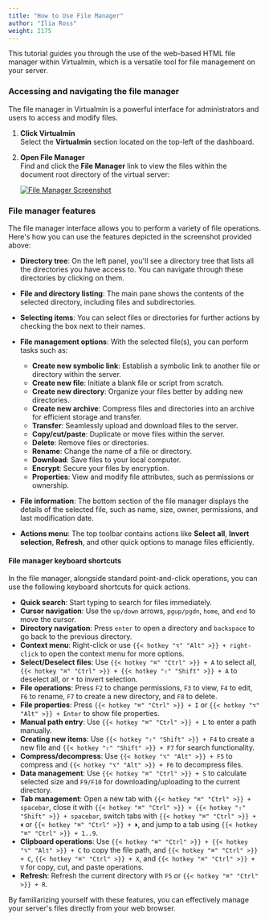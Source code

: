 ```yaml
---
title: "How to Use File Manager"
author: "Ilia Ross"
weight: 2175
---
```


This tutorial guides you through the use of the web-based HTML file manager within Virtualmin, which is a versatile tool for file management on your server.

### Accessing and navigating the file manager

The file manager in Virtualmin is a powerful interface for administrators and users to access and modify files.

1. **Click Virtualmin**  
   Select the **Virtualmin** section located on the top-left of the dashboard.

2. **Open File Manager**  
   Find and click the **File Manager** link to view the files within the document root directory of the virtual server:

   [![](/images/docs/screenshots/tutorials/step-by-step/light/using-file-manager.png "File Manager Screenshot")](/images/docs/screenshots/tutorials/step-by-step/light/using-file-manager.png)

### File manager features

The file manager interface allows you to perform a variety of file operations. Here's how you can use the features depicted in the screenshot provided above:

- **Directory tree**: On the left panel, you'll see a directory tree that lists all the directories you have access to. You can navigate through these directories by clicking on them.

- **File and directory listing**: The main pane shows the contents of the selected directory, including files and subdirectories.

- **Selecting items**: You can select files or directories for further actions by checking the box next to their names.

- **File management options**: With the selected file(s), you can perform tasks such as:
  - **Create new symbolic link**: Establish a symbolic link to another file or directory within the server.
  - **Create new file**: Initiate a blank file or script from scratch.
  - **Create new directory**: Organize your files better by adding new directories.
  - **Create new archive**: Compress files and directories into an archive for efficient storage and transfer.
  - **Transfer**: Seamlessly upload and download files to the server.
  - **Copy/cut/paste**: Duplicate or move files within the server.
  - **Delete**: Remove files or directories.
  - **Rename**: Change the name of a file or directory.
  - **Download**: Save files to your local computer.
  - **Encrypt**: Secure your files by encryption.
  - **Properties**: View and modify file attributes, such as permissions or ownership.

- **File information**: The bottom section of the file manager displays the details of the selected file, such as name, size, owner, permissions, and last modification date.

- **Actions menu**: The top toolbar contains actions like **Select all**, **Invert selection**, **Refresh**, and other quick options to manage files efficiently.

#### File manager keyboard shortcuts

In the file manager, alongside standard point-and-click operations, you can use the following keyboard shortcuts for quick actions.

- **Quick search**: Start typing to search for files immediately.
- **Cursor navigation**: Use the `up/down` arrows, `pgup/pgdn`, `home`, and `end` to move the cursor.
- **Directory navigation**: Press `enter` to open a directory and `backspace` to go back to the previous directory.
- **Context menu**: Right-click or use `{{< hotkey "⌥" "Alt" >}} + right-click` to open the context menu for more options.
- **Select/Deselect files**: Use `{{< hotkey "⌘" "Ctrl" >}} + A` to select all, `{{< hotkey "⌘" "Ctrl" >}} + {{< hotkey "⇧" "Shift" >}} + A` to deselect all, or `*` to invert selection.
- **File operations**: Press `F2` to change permissions, `F3` to view, `F4` to edit, `F6` to rename, `F7` to create a new directory, and `F8` to delete.
- **File properties**: Press `{{< hotkey "⌘" "Ctrl" >}} + I` or `{{< hotkey "⌥" "Alt" >}} + Enter` to show file properties.
- **Manual path entry**: Use `{{< hotkey "⌘" "Ctrl" >}} + L` to enter a path manually.
- **Creating new items**: Use `{{< hotkey "⇧" "Shift" >}} + F4` to create a new file and `{{< hotkey "⇧" "Shift" >}} + F7` for search functionality.
- **Compress/decompress**: Use `{{< hotkey "⌥" "Alt" >}} + F5` to compress and `{{< hotkey "⌥" "Alt" >}} + F6` to decompress files.
- **Data management**: Use `{{< hotkey "⌘" "Ctrl" >}} + S` to calculate selected size and `F9/F10` for downloading/uploading to the current directory.
- **Tab management**: Open a new tab with `{{< hotkey "⌘" "Ctrl" >}} + spacebar`, close it with `{{< hotkey "⌘" "Ctrl" >}} + {{< hotkey "⇧" "Shift" >}} + spacebar`, switch tabs with `{{< hotkey "⌘" "Ctrl" >}} + ⏴` or `{{< hotkey "⌘" "Ctrl" >}} + ⏵`, and jump to a tab using `{{< hotkey "⌘" "Ctrl" >}} + 1..9`.
- **Clipboard operations**: Use `{{< hotkey "⌘" "Ctrl" >}} + {{< hotkey "⌥" "Alt" >}} + C` to copy the file path, and `{{< hotkey "⌘" "Ctrl" >}} + C`, `{{< hotkey "⌘" "Ctrl" >}} + X`, and `{{< hotkey "⌘" "Ctrl" >}} + V` for copy, cut, and paste operations.
- **Refresh**: Refresh the current directory with `F5` or `{{< hotkey "⌘" "Ctrl" >}} + R`.

By familiarizing yourself with these features, you can effectively manage your server's files directly from your web browser.

